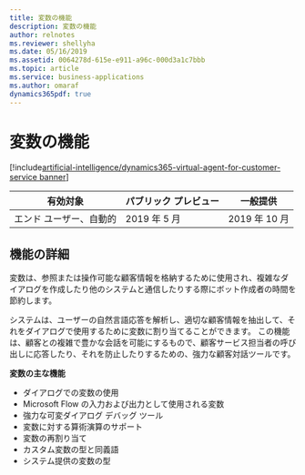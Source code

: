 ```yaml
---
title: 変数の機能
description: 変数の機能
author: relnotes
ms.reviewer: shellyha
ms.date: 05/16/2019
ms.assetid: 0064278d-615e-e911-a96c-000d3a1c7bbb
ms.topic: article
ms.service: business-applications
ms.author: omaraf
dynamics365pdf: true
---
```

# 変数の機能
[!include[artificial-intelligence/dynamics365-virtual-agent-for-customer-service banner](../includes/artificial-intelligence/dynamics365-virtual-agent-for-customer-service.md)]

| 有効対象    |  パブリック プレビュー | 一般提供 | 
| ---------- | ---------- |---------- |
|エンド ユーザー、自動的|2019 年 5 月| 2019 年 10 月|






## 機能の詳細
<!--feature detail start -->
変数は、参照または操作可能な顧客情報を格納するために使用され、複雑なダイアログを作成したり他のシステムと通信したりする際にボット作成者の時間を節約します。 
 
システムは、ユーザーの自然言語応答を解析し、適切な顧客情報を抽出して、それをダイアログで使用するために変数に割り当てることができます。 この機能は、顧客との複雑で豊かな会話を可能にするもので、顧客サービス担当者の呼び出しに応答したり、それを防止したりするための、強力な顧客対話ツールです。 

**変数の主な機能** 

-  ダイアログでの変数の使用 
-  Microsoft Flow の入力および出力として使用される変数 
-  強力な可変ダイアログ デバッグ ツール 
-  変数に対する算術演算のサポート 
-  変数の再割り当て 
-  カスタム変数の型と同義語 
-  システム提供の変数の型
<!--feature detail end -->










